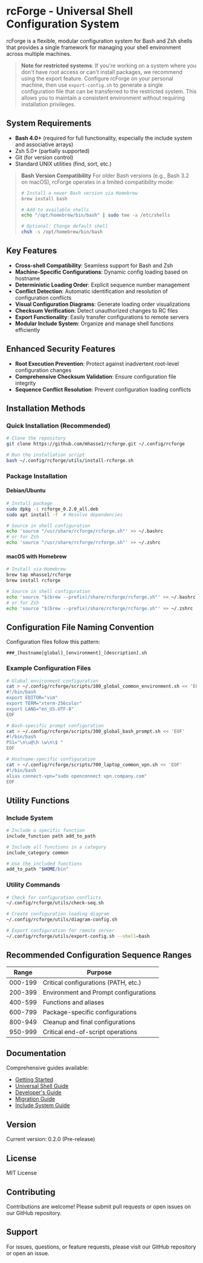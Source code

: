 # rcForge - Universal Shell Configuration System

rcForge is a flexible, modular configuration system for Bash and Zsh shells that provides a single framework for managing your shell environment across multiple machines.

> **Note for restricted systems**: If you're working on a system where you don't have root access or can't install packages, we recommend using the export feature. Configure rcForge on your personal machine, then use `export-config.sh` to generate a single configuration file that can be transferred to the restricted system. This allows you to maintain a consistent environment without requiring installation privileges.

## System Requirements

- **Bash 4.0+** (required for full functionality, especially the include system and associative arrays)
- Zsh 5.0+ (partially supported)
- Git (for version control)
- Standard UNIX utilities (find, sort, etc.)

> **Bash Version Compatibility**
> For older Bash versions (e.g., Bash 3.2 on macOS), rcForge operates in a limited compatibility mode:
> ```bash
> # Install a newer Bash version via Homebrew
> brew install bash
> 
> # Add to available shells
> echo "/opt/homebrew/bin/bash" | sudo tee -a /etc/shells
> 
> # Optional: Change default shell
> chsh -s /opt/homebrew/bin/bash
> ```

## Key Features

- **Cross-shell Compatibility**: Seamless support for Bash and Zsh
- **Machine-Specific Configurations**: Dynamic config loading based on hostname
- **Deterministic Loading Order**: Explicit sequence number management
- **Conflict Detection**: Automatic identification and resolution of configuration conflicts
- **Visual Configuration Diagrams**: Generate loading order visualizations
- **Checksum Verification**: Detect unauthorized changes to RC files
- **Export Functionality**: Easily transfer configurations to remote servers
- **Modular Include System**: Organize and manage shell functions efficiently

## Enhanced Security Features

- **Root Execution Prevention**: Protect against inadvertent root-level configuration changes
- **Comprehensive Checksum Validation**: Ensure configuration file integrity
- **Sequence Conflict Resolution**: Prevent configuration loading conflicts

## Installation Methods

### Quick Installation (Recommended)

```bash
# Clone the repository
git clone https://github.com/mhasse1/rcforge.git ~/.config/rcforge

# Run the installation script
bash ~/.config/rcforge/utils/install-rcforge.sh
```

### Package Installation

#### Debian/Ubuntu

```bash
# Install package
sudo dpkg -i rcforge_0.2.0_all.deb
sudo apt install -f  # Resolve dependencies

# Source in shell configuration
echo 'source "/usr/share/rcforge/rcforge.sh"' >> ~/.bashrc
# or for Zsh
echo 'source "/usr/share/rcforge/rcforge.sh"' >> ~/.zshrc
```

#### macOS with Homebrew

```bash
# Install via Homebrew
brew tap mhasse1/rcforge
brew install rcforge

# Source in shell configuration
echo 'source "$(brew --prefix)/share/rcforge/rcforge.sh"' >> ~/.bashrc
# or for Zsh
echo 'source "$(brew --prefix)/share/rcforge/rcforge.sh"' >> ~/.zshrc
```

## Configuration File Naming Convention

Configuration files follow this pattern:
```
###_[hostname|global]_[environment]_[description].sh
```

### Example Configuration Files

```bash
# Global environment configuration
cat > ~/.config/rcforge/scripts/100_global_common_environment.sh << 'EOF'
#!/bin/bash
export EDITOR="vim"
export TERM="xterm-256color"
export LANG="en_US.UTF-8"
EOF

# Bash-specific prompt configuration
cat > ~/.config/rcforge/scripts/300_global_bash_prompt.sh << 'EOF'
#!/bin/bash
PS1="\n\u@\h \w\n\$ "
EOF

# Hostname-specific configuration
cat > ~/.config/rcforge/scripts/700_laptop_common_vpn.sh << 'EOF'
#!/bin/bash
alias connect-vpn="sudo openconnect vpn.company.com"
EOF
```

## Utility Functions

### Include System

```bash
# Include a specific function
include_function path add_to_path

# Include all functions in a category
include_category common

# Use the included functions
add_to_path "$HOME/bin"
```

### Utility Commands

```bash
# Check for configuration conflicts
~/.config/rcforge/utils/check-seq.sh

# Create configuration loading diagram
~/.config/rcforge/utils/diagram-config.sh

# Export configuration for remote server
~/.config/rcforge/utils/export-config.sh --shell=bash
```

## Recommended Configuration Sequence Ranges

| Range | Purpose |
|-------|---------|
| 000-199 | Critical configurations (PATH, etc.) |
| 200-399 | Environment and Prompt configurations |
| 400-599 | Functions and aliases |
| 600-799 | Package-specific configurations |
| 800-949 | Cleanup and final configurations |
| 950-999 | Critical end-of-script operations |

## Documentation

Comprehensive guides available:
- [Getting Started](docs/getting-started.md)
- [Universal Shell Guide](docs/universal-shell-guide.md)
- [Developer's Guide](docs/development-docs/rcforge-developer-guide.md)
- [Migration Guide](docs/development-docs/migration-guide.md)
- [Include System Guide](docs/README-includes.md)

## Version

Current version: 0.2.0 (Pre-release)

## License

MIT License

## Contributing

Contributions are welcome! Please submit pull requests or open issues on our GitHub repository.

## Support

For issues, questions, or feature requests, please visit our GitHub repository or open an issue.
